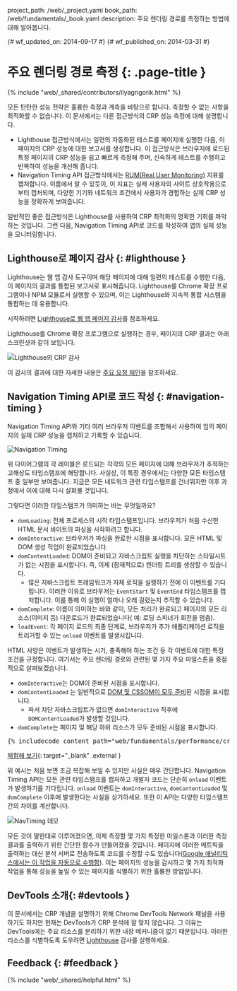 project_path: /web/_project.yaml book_path: /web/fundamentals/_book.yaml description: 주요 렌더링 경로를 측정하는 방법에 대해 알아봅니다.

{# wf_updated_on: 2014-09-17 #} {# wf_published_on: 2014-03-31 #}

# 주요 렌더링 경로 측정 {: .page-title }

{% include "web/_shared/contributors/ilyagrigorik.html" %}

모든 탄탄한 성능 전략은 훌륭한 측정과 계측을 바탕으로 합니다. 측정할 수 없는 사항을 최적화할 수 없습니다. 이 문서에서는 다른 접근방식의 CRP 성능 측정에 대해 설명합니다.

* Lighthouse 접근방식에서는 일련의 자동화된 테스트를 페이지에 실행한 다음, 이 페이지의 CRP 성능에 대한 보고서를 생성합니다. 이 접근방식은 브라우저에 로드된 특정 페이지의 CRP 성능을 쉽고 빠르게 측정해 주며, 신속하게 테스트를 수행하고 반복하여 성능을 개선해 줍니다.
* Navigation Timing API 접근방식에서는 [RUM(Real User Monitoring)](https://en.wikipedia.org/wiki/Real_user_monitoring) 지표를 캡처합니다. 이름에서 알 수 있듯이, 이 지표는 실제 사용자의 사이트 상호작용으로부터 캡처되며, 다양한 기기와 네트워크 조건에서 사용자가 경험하는 실제 CRP 성능을 정확하게 보여줍니다.

일반적인 좋은 접근방식은 Lighthouse를 사용하여 CRP 최적화의 명확한 기회를 파악하는 것입니다. 그런 다음, Navigation Timing API로 코드를 작성하여 앱의 실제 성능을 모니터링합니다.

## Lighthouse로 페이지 감사 {: #lighthouse }

Lighthouse는 웹 앱 감사 도구이며 해당 페이지에 대해 일련의 테스트를 수행한 다음, 이 페이지의 결과를 통합된 보고서로 표시해줍니다. Lighthouse를 Chrome 확장 프로그램이나 NPM 모듈로서 실행할 수 있으며, 이는 Lighthouse와 지속적 통합 시스템을 통합하는 데 유용합니다.

시작하려면 [Lighthouse로 웹 앱 페이지 감사](/web/tools/lighthouse/)를 참조하세요.

Lighthouse를 Chrome 확장 프로그램으로 실행하는 경우, 페이지의 CRP 결과는 아래 스크린샷과 같이 보입니다.

![Lighthouse의 CRP 감사](images/lighthouse-crp.png)

이 감사의 결과에 대한 자세한 내용은 [주요 요청 체인](/web/tools/lighthouse/audits/critical-request-chains)을 참조하세요.

## Navigation Timing API로 코드 작성 {: #navigation-timing }

Navigation Timing API와 기타 여러 브라우저 이벤트를 조합해서 사용하여 임의 페이지의 실제 CRP 성능을 캡처하고 기록할 수 있습니다.

<img src="images/dom-navtiming.png"  alt="Navigation Timing" />

위 다이어그램의 각 레이블은 로드되는 각각의 모든 페이지에 대해 브라우저가 추적하는 고해상도 타임스탬프에 해당합니다. 사실상, 이 특정 경우에서는 다양한 모든 타임스탬프 중 일부만 보여줍니다. 지금은 모든 네트워크 관련 타임스탬프를 건너뛰지만 이후 과정에서 이에 대해 다시 살펴볼 것입니다.

그렇다면 이러한 타임스탬프가 의미하는 바는 무엇일까요?

* `domLoading`: 전체 프로세스의 시작 타임스탬프입니다. 브라우저가 처음 수신한 HTML 문서 바이트의 파싱을 시작하려고 합니다.
* `domInteractive`: 브라우저가 파싱을 완료한 시점을 표시합니다. 모든 HTML 및 DOM 생성 작업이 완료되었습니다.
* `domContentLoaded`: DOM이 준비되고 자바스크립트 실행을 차단하는 스타일시트가 없는 시점을 표시합니다. 즉, 이제 (잠재적으로) 렌더링 트리를 생성할 수 있습니다. 
    * 많은 자바스크립트 프레임워크가 자체 로직을 실행하기 전에 이 이벤트를 기다립니다. 이러한 이유로 브라우저는 `EventStart` 및 `EventEnd` 타임스탬프를 캡처합니다. 이를 통해 이 실행이 얼마나 오래 걸렸는지 추적할 수 있습니다.
* `domComplete`: 이름이 의미하는 바와 같이, 모든 처리가 완료되고 페이지의 모든 리소스(이미지 등) 다운로드가 완료되었습니다( 예: 로딩 스피너가 회전을 멈춤).
* `loadEvent`: 각 페이지 로드의 최종 단계로, 브라우저가 추가 애플리케이션 로직을 트리거할 수 있는 `onload` 이벤트를 발생시킵니다.

HTML 사양은 이벤트가 발생하는 시기, 충족해야 하는 조건 등 각 이벤트에 대한 특정 조건을 규정합니다. 여기서는 주요 렌더링 경로와 관련된 몇 가지 주요 마일스톤을 중점적으로 살펴보겠습니다.

* `domInteractive`는 DOM이 준비된 시점을 표시합니다.
* `domContentLoaded` 는 일반적으로 [DOM 및 CSSOM이 모두 준비](http://calendar.perfplanet.com/2012/deciphering-the-critical-rendering-path/)된 시점을 표시합니다. 
    * 파서 차단 자바스크립트가 없으면 `domInteractive` 직후에 `DOMContentLoaded`가 발생할 것입니다.
* `domComplete`는 페이지 및 해당 하위 리소스가 모두 준비된 시점을 표시합니다.

<div style="clear:both;"></div>

<pre class="prettyprint">
{% includecode content_path="web/fundamentals/performance/critical-rendering-path/_code/measure_crp.html" region_tag="full" adjust_indentation="auto" %}
</pre>

[체험해 보기](https://googlesamples.github.io/web-fundamentals/fundamentals/performance/critical-rendering-path/measure_crp.html){: target="_blank" .external }

위 예시는 처음 보면 조금 복잡해 보일 수 있지만 사실은 매우 간단합니다. Navigation Timing API는 모든 관련 타임스탬프를 캡처하고 개발자 코드는 단순히 `onload` 이벤트가 발생하기를 기다립니다. `onload` 이벤트는 `domInteractive`, `domContentLoaded` 및 `domComplete` 이후에 발생한다는 사실을 상기하세요. 또한 이 API는 다양한 타임스탬프 간의 차이를 계산합니다.

<img src="images/device-navtiming-small.png"  alt="NavTiming 데모" />

모든 것이 말한대로 이루어졌으면, 이제 측정할 몇 가지 특정한 마일스톤과 이러한 측정 결과를 출력하기 위한 간단한 함수가 만들어졌을 것입니다. 페이지에 이러한 메트릭을 출력하는 대신 분석 서버로 전송하도록 코드를 수정할 수도 있습니다([Google 애널리틱스에서는 이 작업을 자동으로 수행함](https://support.google.com/analytics/answer/1205784)). 이는 페이지의 성능을 감시하고 몇 가지 최적화 작업을 통해 성능을 높일 수 있는 페이지를 식별하기 위한 훌륭한 방법입니다.

## DevTools 소개{: #devtools }

이 문서에서는 CRP 개념을 설명하기 위해 Chrome DevTools Network 패널을 사용하기도 하지만 현재는 DevTools가 CRP 분석에 잘 맞지 않습니다. 그 이유는 DevTools에는 주요 리소스를 분리하기 위한 내장 메커니즘이 없기 때문입니다. 이러한 리소스를 식별하도록 도우려면 [Lighthouse](#lighthouse) 감사를 실행하세요.

## Feedback {: #feedback }

{% include "web/_shared/helpful.html" %}